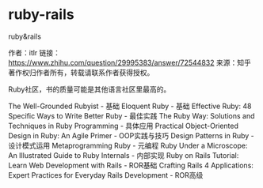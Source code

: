 # ruby-rails
ruby&amp;rails




作者：itlr
链接：https://www.zhihu.com/question/29995383/answer/72544832
来源：知乎
著作权归作者所有，转载请联系作者获得授权。

Ruby社区，书的质量可能是其他语言社区里最高的。

The Well-Grounded Rubyist - 基础
Eloquent Ruby - 基础
Effective Ruby: 48 Specific Ways to Write Better Ruby - 最佳实践
The Ruby Way: Solutions and Techniques in Ruby Programming - 具体应用
Practical Object-Oriented Design in Ruby: An Agile Primer - OOP实践与技巧
Design Patterns in Ruby - 设计模式运用
Metaprogramming Ruby - 元编程
Ruby Under a Microscope: An Illustrated Guide to Ruby Internals - 内部实现
Ruby on Rails Tutorial: Learn Web Development with Rails - ROR基础
Crafting Rails 4 Applications: Expert Practices for Everyday Rails Development - ROR高级
